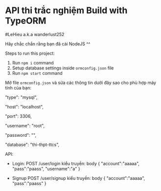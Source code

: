 # API thi trắc nghiệm Build with TypeORM
#LeHieu a.k.a wanderlust252

Hãy chắc chắn rằng bạn đã cài NodeJS ^^

Steps to run this project:

1. Run `npm i` command
2. Setup database settings inside `ormconfig.json` file
3. Run `npm start` command

Mở file `ormconfig.json` và sửa các thông tin dưới đây sao cho phù hợp máy tính của bạn:

"type": "mysql",

"host": "localhost",

"port": 3306,

"username": "root",

"password": "",

"database": "thi-thpt-ttcs",

API:
- Login:
POST /user/login
kiểu truyền: body 
{
	"account":"aaaaa",
	"pass":"paass",
	"username":"a"
}

- Signup
POST /user/signup
kiểu truyền: body 
{
	"account":"aaaaa",
	"pass":"paass"
}
